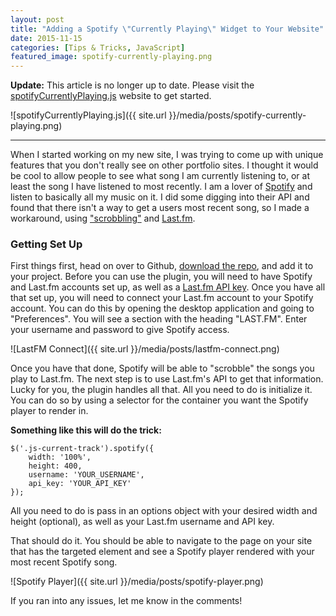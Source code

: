 ```yaml
---
layout: post
title: "Adding a Spotify \"Currently Playing\" Widget to Your Website"
date: 2015-11-15
categories: [Tips & Tricks, JavaScript]
featured_image: spotify-currently-playing.png
---
```


__Update:__ This article is no longer up to date. Please visit the [spotifyCurrentlyPlaying.js](http://kylebrumm.com/spotifyCurrentlyPlaying.js/) website to get started.

![spotifyCurrentlyPlaying.js]({{ site.url }}/media/posts/spotify-currently-playing.png)

---

When I started working on my new site, I was trying to come up with unique features that you don't really see on other portfolio sites. I thought it would be cool to allow people to see what song I am currently listening to, or at least the song I have listened to most recently. I am a lover of <a href="https://www.spotify.com/">Spotify</a> and listen to basically all my music on it. I did some digging into their API and found that there isn't a way to get a users most recent song, so I made a workaround, using <a href="http://www.netlingo.com/word/scrobble.php">"scrobbling"</a> and <a href="http://www.last.fm/">Last.fm</a>.

### Getting Set Up

First things first, head on over to Github, <a href="https://github.com/kjbrum/spotify-currently-playing">download the repo</a>, and add it to your project. Before you can use the plugin, you will need to have Spotify and Last.fm accounts set up, as well as a <a href="http://www.last.fm/api">Last.fm API key</a>. Once you have all that set up, you will need to connect your Last.fm account to your Spotify account. You can do this by opening the desktop application and going to "Preferences". You will see a section with the heading "LAST.FM". Enter your username and password to give Spotify access.

![LastFM Connect]({{ site.url }}/media/posts/lastfm-connect.png)

Once you have that done, Spotify will be able to "scrobble" the songs you play to Last.fm. The next step is to use Last.fm's API to get that information. Lucky for you, the plugin handles all that. All you need to do is initialize it. You can do so by using a selector for the container you want the Spotify player to render in.

__Something like this will do the trick:__

<pre><code>$('.js-current-track').spotify({
    width: '100%',
    height: 400,
    username: 'YOUR_USERNAME',
    api_key: 'YOUR_API_KEY'
});
</code></pre>

All you need to do is pass in an options object with your desired width and height (optional), as well as your Last.fm username and API key.

That should do it. You should be able to navigate to the page on your site that has the targeted element and see a Spotify player rendered with your most recent Spotify song.

![Spotify Player]({{ site.url }}/media/posts/spotify-player.png)

If you ran into any issues, let me know in the comments!

